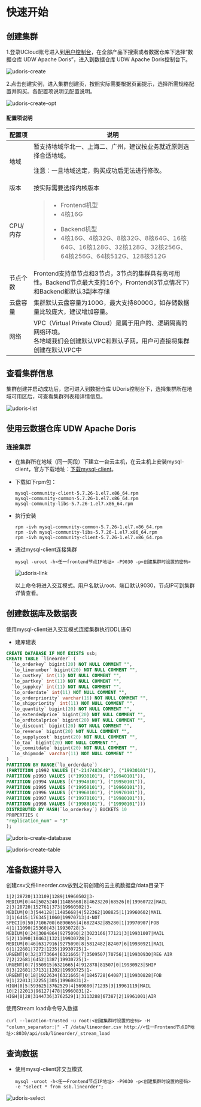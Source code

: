 # 快速开始

## 创建集群
1.登录UCloud账号进入到[用户控制台](https://passport.ucloud.cn/#login)，在全部产品下搜索或者数据仓库下选择“数据仓库 UDW Apache Doris”，进入到数据仓库 UDW Apache Doris控制台下。

![udoris-create](images/udoris-create.png)

2.点击创建实例，进入集群创建页，按照实际需要根据页面提示，选择所需规格配置并购买。各配置项说明见配置说明。

![udoris-create-opt](images/udoris-create-opt.png)

#### 配置项说明

<table>
    <thead>
    <tr>
        <th>配置项</th>
        <th>说明</th>
    </tr>
    </thead>
    <tbody>
    <tr>
        <td>地域</td>
        <td>
            暂支持地域华北一、上海二、广州，建议按业务就近原则选择合适地域。
            <p class="tip">注意：一旦地域选定，购买成功后无法进行修改。</p>
        </td>
    </tr>
    <tr>
        <td>版本</td>
        <td>按实际需要选择内核版本</td>
    </tr>
    <tr>
        <td>CPU/内存</td>
        <td>
            <blockquote>
                <ul>
                    <li>Frontend机型</li>
                    <li>4核16G</li>
                </ul>
                <ul>
                    <li>Backend机型</li>
                    <li>4核16G、4核32G、8核32G、8核64G、16核64G、16核128G、32核128G、32核256G、64核256G、64核512G、128核512G</li>
                </ul>
            </blockquote>
        </td>
    </tr>
    <tr>
        <td>节点个数</td>
        <td>Frontend支持单节点和3节点，3节点的集群具有高可用性。Backend节点最大支持16个，Frontend(3节点情况下)和Backend都默认3副本存储</td>
    </tr>
    <tr>
        <td>云盘容量</td>
        <td>集群默认云盘容量为100G，最大支持8000G，如存储数据量比较庞大，建议增加容量。</td>
    </tr>
    <tr>
        <td>网络</td>
        <td>
            VPC（Virtual Private Cloud）是属于用户的、逻辑隔离的网络环境。<br />
            各地域我们会创建默认VPC和默认子网，用户可直接将集群创建在默认VPC中
        </td>
    </tr>
    </tbody>
</table>


## 查看集群信息

集群创建并启动成功后，您可进入到数据仓库 UDoris控制台下，选择集群所在地域可用区后，可查看集群列表和详情信息。

![udoris-list](images/udoris-list.png)



## 使用云数据仓库 UDW Apache Doris

### 连接集群

- 在集群所在地域（同一网段）下建立一台云主机，在云主机上安装mysql-client，官方下载地址：[下载mysql-client](https://dev.mysql.com/downloads/mysql/)。

- 下载如下rpm包：

  ```
  mysql-community-client-5.7.26-1.el7.x86_64.rpm
  mysql-community-common-5.7.26-1.el7.x86_64.rpm
  mysql-community-libs-5.7.26-1.el7.x86_64.rpm
  ```
  
- 执行安装

  ```shell
  rpm -ivh mysql-community-common-5.7.26-1.el7.x86_64.rpm
  rpm -ivh mysql-community-libs-5.7.26-1.el7.x86_64.rpm
  rpm -ivh mysql-community-client-5.7.26-1.el7.x86_64.rpm
  ```

- 通过mysql-client连接集群

  ```shell
  mysql -uroot -h<任一frontend节点IP地址> -P9030 -p<创建集群时设置的密码>
  ```

  ![udoris-link](images/udoris-link.png)

  以上命令将进入交互模式。用户名默认root、端口默认9030，节点IP可到集群详情查看。

## 创建数据库及数据表

使用mysql-client进入交互模式连接集群执行DDL语句

- 建库建表

```sql
CREATE DATABASE IF NOT EXISTS ssb;
CREATE TABLE `lineorder` (
  `lo_orderkey` bigint(20) NOT NULL COMMENT "",
  `lo_linenumber` bigint(20) NOT NULL COMMENT "",
  `lo_custkey` int(11) NOT NULL COMMENT "",
  `lo_partkey` int(11) NOT NULL COMMENT "",
  `lo_suppkey` int(11) NOT NULL COMMENT "",
  `lo_orderdate` int(11) NOT NULL COMMENT "",
  `lo_orderpriority` varchar(16) NOT NULL COMMENT "",
  `lo_shippriority` int(11) NOT NULL COMMENT "",
  `lo_quantity` bigint(20) NOT NULL COMMENT "",
  `lo_extendedprice` bigint(20) NOT NULL COMMENT "",
  `lo_ordtotalprice` bigint(20) NOT NULL COMMENT "",
  `lo_discount` bigint(20) NOT NULL COMMENT "",
  `lo_revenue` bigint(20) NOT NULL COMMENT "",
  `lo_supplycost` bigint(20) NOT NULL COMMENT "",
  `lo_tax` bigint(20) NOT NULL COMMENT "",
  `lo_commitdate` bigint(20) NOT NULL COMMENT "",
  `lo_shipmode` varchar(11) NOT NULL COMMENT ""
)
PARTITION BY RANGE(`lo_orderdate`)
(PARTITION p1992 VALUES [("-2147483648"), ("19930101")),
PARTITION p1993 VALUES [("19930101"), ("19940101")),
PARTITION p1994 VALUES [("19940101"), ("19950101")),
PARTITION p1995 VALUES [("19950101"), ("19960101")),
PARTITION p1996 VALUES [("19960101"), ("19970101")),
PARTITION p1997 VALUES [("19970101"), ("19980101")),
PARTITION p1998 VALUES [("19980101"), ("19990101")))
DISTRIBUTED BY HASH(`lo_orderkey`) BUCKETS 10
PROPERTIES (
"replication_num" = "3"
);
```

![udoris-create-database](images/udoris-create-database.png)

![udoris-create-table](images/udoris-create-table.png)



## 准备数据并导入

创建csv文件lineorder.csv放到之前创建的云主机数据盘/data目录下

```
1|2|28720|133109|1289|19960502|3-MEDIUM|0|44|5025240|11485668|8|4623220|68526|0|19960722|RAIL
2|3|28720|152761|373|19960502|3-MEDIUM|0|3|544128|11485668|4|522362|108825|1|19960602|MAIL
3|1|6415|176345|1060|19970713|4-NOT SPECI|0|50|7106700|6890656|4|6822432|85280|1|19970907|FOB
4|1|11090|25360|43|19930728|3-MEDIUM|0|24|3084864|9275090|2|3023166|77121|3|19931007|MAIL
5|2|11090|10463|1321|19930728|3-MEDIUM|0|46|6317916|9275090|8|5812482|82407|6|19930921|RAIL
6|1|22681|7272|1235|19930725|1-URGENT|0|32|3773664|6321665|7|3509507|70756|1|19930930|REG AIR
7|2|22681|6452|1387|19930725|1-URGENT|0|7|950915|6321665|4|912878|81507|0|19930923|SHIP
8|3|22681|37131|1202|19930725|1-URGENT|0|18|1922634|6321665|4|1845728|64087|1|19930828|FOB
9|1|22013|32255|305|19960831|2-HIGH|0|5|593625|3762529|4|569880|71235|3|19961119|MAIL
10|2|22013|96127|478|19960831|2-HIGH|0|28|3144736|3762529|1|3113288|67387|2|19961001|AIR
```

使用Stream load命令导入数据

```shell
curl --location-trusted -u root:<创建集群时设置的密码> -H "column_separator:|" -T /data/lineorder.csv http://<任一Frontend节点IP地址>:8030/api/ssb/lineorder/_stream_load
```

## 查询数据

- 使用mysql-client非交互模式

  ```
  mysql -uroot -h<任一Frontend节点IP地址> -P9030 -p<创建集群时设置的密码> -e "select * from ssb.lineorder";
  ```

![udoris-select](images/udoris-select.png)



